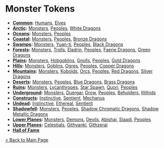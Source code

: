 # Monster Tokens
- **[Common](common#common-monster-tokens):** [Humans](common/humans), [Elves](common/elves)
- **[Arctic](arctic#arctic-monster-tokens):** [Monsters](arctic/monsters), [Peoples](arctic/peoples), [White Dragons](arctic/dragons_white)
- **[Oceans](oceans#oceans-monster-tokens):** [Monsters](oceans/monsters), [Peoples](oceans/peoples)
- **[Coastal](coastal#coastal-monster-tokens):** [Monsters](coastal/monsters), [Peoples](coastal/peoples), [Bronze Dragons](coastal/dragons_bronze)
- **[Swamps](swamps#swamps-monster-tokens):** [Monsters](swamps/monsters), [Yuan-ti](swamps/yuan_ti), [Peoples](swamps/peoples), [Black Dragons](swamps/dragons_black)
- **[Forests](forests#forests-monster-tokens):** [Monsters](forests/monsters), [Trolls](forests/trolls), [Eladrin](forests/eladrin), [Peoples](forests/peoples), [Faerie Dragons](forests/dragons_faerie), [Green Dragons](forests/dragons_green)
- **[Plains](plains#plains-monster-tokens):** [Monsters](plains/monsters), [Hobgoblins](plains/hobgoblins), [Gnolls](plains/gnolls), [Peoples](plains/peoples), [Gold Dragons](plains/dragons_gold)
- **[Hills](hills#hills-monster-tokens):** [Monsters](hills/monsters), [Goblins](hills/goblins), [Ogres](hills/ogres), [Peoples](hills/peoples), [Copper Dragons](hills/dragons_copper)
- **[Mountains](mountains#mountains-monster-tokens):** [Monsters](mountains/monsters), [Kobolds](mountains/kobolds), [Orcs](mountains/orcs), [Peoples](mountains/peoples), [Red Dragons](mountains/dragons_red), [Silver Dragons](mountains/dragons_silver)
- **[Deserts](deserts#deserts-monster-tokens):** [Monsters](deserts/monsters), [Peoples](deserts/peoples), [Blue Dragons](deserts/dragons_blue), [Brass Dragons](deserts/dragons_brass)
- **[Ruins](ruins#ruins-monster-tokens):** [Monsters](ruins/monsters), [Lycanthropes](ruins/lycanthropes), [Star Spawn](ruins/star_spawn), [Quori](ruins/quori), [Peoples](ruins/peoples)
- **[Underground](underground#underground-monster-tokens):** [Monsters](underground/monsters), [Duergar](underground/duergar), [Drow](underground/drow), [Peoples](underground/peoples), [Beholders](underground/beholders), [Illithids](underground/illithids)
- **[Constructs](constructs#constructs-monster-tokens):** [Instinctive](constructs/instinctive), [Sentient](constructs/sentient), [Mechanus](constructs/mechanus)
- **[Undead](undead#undead-monster-tokens):** [Instinctive](undead/instinctive), [Ethereal](undead/ethereal), [Sentient](undead/sentient)
- **[Shadowfell](shadowfell#shadowfell-monster-tokens):** [Monsters](shadowfell/monsters), [Peoples](shadowfell/peoples), [Shadow Chromatic Dragons](shadowfell/dragons_shadow_chromatic), [Shadow Metallic Dragons](shadowfell/dragons_shadow_metallic)
- **[Lower Planes](lower_planes#lower-planes-monster-tokens):** [Monsters](lower_planes/monsters), [Demons](lower_planes/demons), [Devils](lower_planes/devils), [Abishai](lower_planes/abishai), [Slaadi](lower_planes/slaadi), [Peoples](lower_planes/peoples)
- **[Upper Planes](upper_planes#upper-planes-monster-tokens):** [Celestials](upper_planes/celestials), [Githyanki](upper_planes/githyanki), [Githzerai](upper_planes/githzerai)
- **[Hall of Fame](hall_of_fame)**

[< Back to Main Page](../README.md#dungeons-and-dragons-5th-edition)
